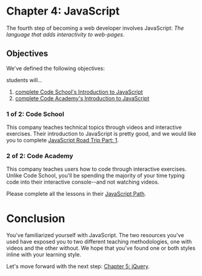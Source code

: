 # Chapter 4: JavaScript
The fourth step of becoming a web developer involves JavaScript: *The language that adds interactivity to web-pages.*

## Objectives
We've defined the following objectives:

students will...

1. [complete Code School's Introduction to JavaScript][11]
2. [complete Code Academy's Introduction to JavaScript][21]

### 1 of 2: Code School
This company teaches technical topics through videos and interactive exercises. Their introduction to JavaScript is pretty good, and we would like you to complete [JavaScript Road Trip Part: 1][11].

### 2 of 2: Code Academy
This company teaches users how to code through interactive exercises. Unlike Code School, you'll be spending the majority of your time typing code into their interactive console--and not watching videos.

Please complete all the lessons in their [JavaScript Path][21].

# Conclusion
You've familiarized yourself with JavaScript. The two resources you've used have exposed you to two different teaching methodologies, one with videos and the other without. We hope that you've found one or both styles inline with your learning style.

Let's move forward with the next step: [Chapter 5: jQuery][next-page].

[1]: 1-of-2-code-school
[11]: https://www.codeschool.com/paths/javascript

[2]: 2-0f-2-code-academy
[21]: http://www.codecademy.com/tracks/javascript

[3]: https://github.com/gSchool/prework/tree/master/5_jquery

[next-page]: ../5_jquery/readme.md
